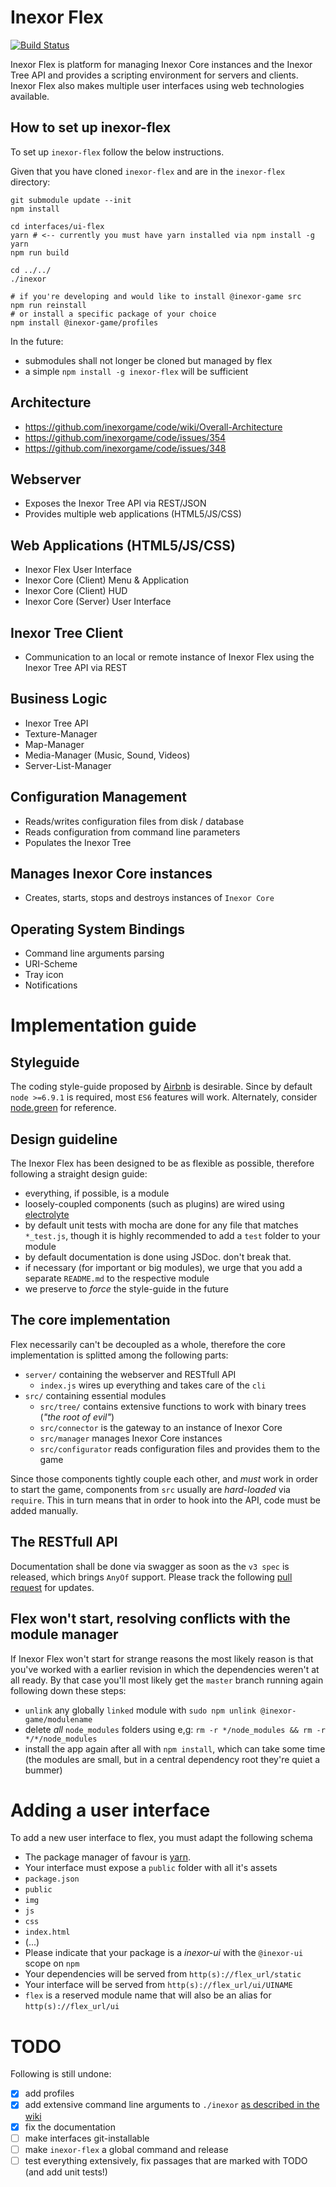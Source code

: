# Inexor Flex

[![Build Status](https://ci.inexor.org/job/inexor/job/flex/job/master/badge/icon)](https://ci.inexor.org/job/inexor/job/flex/job/master/)

Inexor Flex is platform for managing Inexor Core instances and the Inexor Tree API and provides a scripting environment for servers and clients. Inexor Flex also makes multiple user interfaces using web technologies available.

## How to set up inexor-flex
To set up `inexor-flex` follow the below instructions.

Given that you have cloned `inexor-flex` and are in the `inexor-flex` directory:
```
git submodule update --init
npm install

cd interfaces/ui-flex
yarn # <-- currently you must have yarn installed via npm install -g yarn
npm run build

cd ../../
./inexor

# if you're developing and would like to install @inexor-game src
npm run reinstall
# or install a specific package of your choice
npm install @inexor-game/profiles
```

In the future:

- submodules shall not longer be cloned but managed by flex
- a simple `npm install -g inexor-flex` will be sufficient

## Architecture

* https://github.com/inexorgame/code/wiki/Overall-Architecture
* https://github.com/inexorgame/code/issues/354
* https://github.com/inexorgame/code/issues/348

## Webserver

* Exposes the Inexor Tree API via REST/JSON
* Provides multiple web applications (HTML5/JS/CSS)

## Web Applications (HTML5/JS/CSS)

* Inexor Flex User Interface
* Inexor Core (Client) Menu & Application
* Inexor Core (Client) HUD
* Inexor Core (Server) User Interface

## Inexor Tree Client

* Communication to an local or remote instance of Inexor Flex using the Inexor Tree API via REST

## Business Logic

* Inexor Tree API
* Texture-Manager
* Map-Manager
* Media-Manager (Music, Sound, Videos)
* Server-List-Manager

## Configuration Management

* Reads/writes configuration files from disk / database
* Reads configuration from command line parameters
* Populates the Inexor Tree

## Manages Inexor Core instances

* Creates, starts, stops and destroys instances of `Inexor Core`

## Operating System Bindings

* Command line arguments parsing
* URI-Scheme
* Tray icon
* Notifications

# Implementation guide

## Styleguide
The coding style-guide proposed by [Airbnb](https://github.com/airbnb/javascript) is desirable.
Since by default `node >=6.9.1` is required, most `ES6` features will work.
Alternately, consider [node.green](http://node.green/) for reference.

## Design guideline
The Inexor Flex has been designed to be as flexible as possible, therefore following a straight design guide:

- everything, if possible, is a module
- loosely-coupled components (such as plugins) are wired using [electrolyte](https://github.com/jaredhanson/electrolyte)
- by default unit tests with mocha are done for any file that matches `*_test.js`, though it is highly recommended to add a `test` folder to your module
- by default documentation is done using JSDoc. don't break that.
- if necessary (for important or big modules), we urge that you add a separate `README.md` to the respective module
- we preserve to *force* the style-guide in the future

## The core implementation
Flex necessarily can't be decoupled as a whole, therefore the core implementation is splitted among the following parts:

- `server/` containing the webserver and RESTfull API
  - `index.js` wires up everything and takes care of the `cli`
- `src/` containing essential modules
  - `src/tree/` contains extensive functions to work with binary trees (*"the root of evil"*)
  - `src/connector` is the gateway to an instance of Inexor Core
  - `src/manager` manages Inexor Core instances
  - `src/configurator` reads configuration files and provides them to the game

Since those components tightly couple each other, and *must* work in order to start the game, components from `src` usually are *hard-loaded* via `require`. This in turn means that in order to hook into the API, code must be added manually.

## The RESTfull API
Documentation shall be done via swagger as soon as the `v3 spec` is released, which brings `AnyOf` support.
Please track the following [pull request](https://github.com/OAI/OpenAPI-Specification/pull/741) for updates.

## Flex won't start, resolving conflicts with the module manager
If Inexor Flex won't start for strange reasons the most likely reason is that you've worked with a earlier revision in which the dependencies weren't at all ready.
By that case you'll most likely get the `master` branch running again following down these steps:

- `unlink` any globally `linked` module with `sudo npm unlink @inexor-game/modulename`
- delete *all* `node_modules` folders using e,g: `rm -r */node_modules && rm -r */*/node_modules`
- install the app again after all with `npm install`, which can take some time (the modules are small, but in a central dependency root they're quiet a bummer)

# Adding a user interface
To add a new user interface to flex, you must adapt the following schema

- The package manager of favour is [yarn](yarnpkg.com).
- Your interface must expose a `public` folder with all it's assets
 - `package.json`
 - `public`
  - `img`
  - `js`
  - `css`
  - `index.html`
  - (...)
- Please indicate that your package is a _inexor-ui_ with the `@inexor-ui` scope on `npm`
- Your dependencies will be served from `http(s)://flex_url/static`
- Your interface will be served from `http(s)://flex_url/ui/UINAME`
- `flex` is a reserved module name that will also be an alias for `http(s)://flex_url/ui`

# TODO
Following is still undone:

 - [x] add profiles
 - [x] add extensive command line arguments to `./inexor` [as described in the wiki](https://github.com/inexorgame/code/wiki/Command%20Line%20Options%20And%20Commands)
 - [x] fix the documentation
 - [ ] make interfaces git-installable
 - [ ] make `inexor-flex` a global command and release
 - [ ] test everything extensively, fix passages that are marked with TODO (and add unit tests!)
